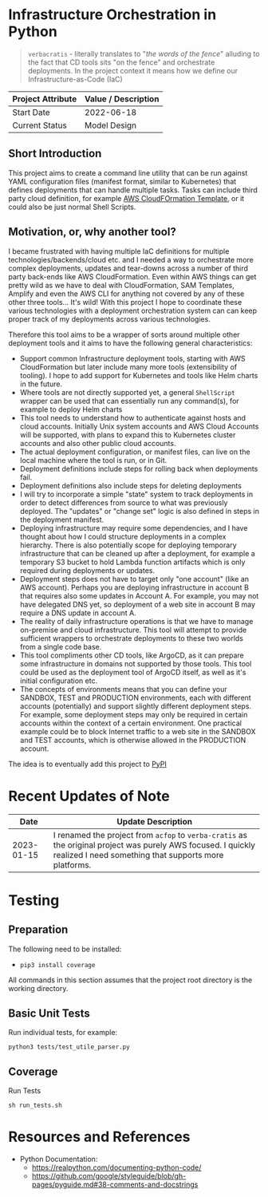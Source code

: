 # Infrastructure Orchestration in Python 

> `verbacratis` - literally translates to "_the words of the fence_" alluding to the fact that CD tools sits "on the fence" and orchestrate deployments. In the project context it means how we define our Infrastructure-as-Code (IaC)

| Project Attribute | Value / Description |
|-------------------|---------------------|
| Start Date        | 2022-06-18          |
| Current Status    | Model Design        |

## Short Introduction

This project aims to create a command line utility that can be run against YAML configuration files (manifest format, similar to Kubernetes) that defines deployments that can handle multiple tasks. Tasks can include third party cloud definition, for example [AWS CloudFOrmation Template](https://aws.amazon.com/cloudformation/resources/templates/), or it could also be just normal Shell Scripts.

## Motivation, or, why another tool?

I became frustrated with having multiple IaC definitions for multiple technologies/backends/cloud etc. and I needed a way to orchestrate more complex deployments, updates and tear-downs across a number of third party back-ends like AWS CloudFormation. Even within AWS things can get pretty wild as we have to deal with CloudFormation, SAM Templates, Amplify and even the AWS CLI for anything not covered by any of these other three tools... It's wild! With this project I hope to coordinate these various technologies with a deployment orchestration system can can keep proper track of my deployments across various technologies.

Therefore this tool aims to be a wrapper of sorts around multiple other deployment tools and it aims to have the following general characteristics:

* Support common Infrastructure deployment tools, starting with AWS CloudFormation but later include many more tools (extensibility of tooling). I hope to add support for Kubernetes and tools like Helm charts in the future.
* Where tools are not directly supported yet, a general `ShellScript` wrapper can be used that can essentially run any command(s), for example to deploy Helm charts
* This tool needs to understand how to authenticate against hosts and cloud accounts. Initially Unix system accounts and AWS Cloud Accounts will be supported, with plans to expand this to Kubernetes cluster accounts and also other public cloud accounts.
* The actual deployment configuration, or manifest files, can live on the local machine where the tool is run, or in Git. 
* Deployment definitions include steps for rolling back when deployments fail.
* Deployment definitions also include steps for deleting deployments
* I will try to incorporate a simple "state" system to track deployments in order to detect differences from source to what was previously deployed. The "updates" or "change set" logic is also defined in steps in the deployment manifest.
* Deploying infrastructure may require some dependencies, and I have thought about how I could structure deployments in a complex hierarchy. There is also potentially scope for deploying temporary infrastructure that can be cleaned up after a deployment, for example a temporary S3 bucket to hold Lambda function artifacts which is only required during deployments or updates.
* Deployment steps does not have to target only "one account" (like an AWS account). Perhaps you are deploying infrastructure in account B that requires also some updates in Account A. For example, you may not have delegated DNS yet, so deployment of a web site in account B may require a DNS update in account A.
* The reality of daily infrastructure operations is that we have to manage on-premise and cloud infrastructure. This tool will attempt to provide sufficient wrappers to orchestrate deployments to these two worlds from a single code base.
* This tool compliments other CD tools, like ArgoCD, as it can prepare some infrastructure in domains not supported by those tools. This tool could be used as the deployment tool of ArgoCD itself, as well as it's initial configuration etc.
* The concepts of environments means that you can define your SANDBOX, TEST and PRODUCTION environments, each with different accounts (potentially) and support slightly different deployment steps. For example, some deployment steps may only be required in certain accounts within the context of a certain environment. One practical example could be to block Internet traffic to a web site in the SANDBOX and TEST accounts, which is otherwise allowed in the PRODUCTION account.

The idea is to eventually add this project to [PyPI](https://pypi.org/)

# Recent Updates of Note

| Date       | Update Description                                                                                                                                                        |
|------------|---------------------------------------------------------------------------------------------------------------------------------------------------------------------------|
| 2023-01-15 | I renamed the project from `acfop` to `verba-cratis` as the original project was purely AWS focused. I quickly realized I need something that supports more platforms.    |

# Testing

## Preparation

The following need to be installed:

* `pip3 install coverage`

All commands in this section assumes that the project root directory is the working directory.

## Basic Unit Tests

Run individual tests, for example:

```shell
python3 tests/test_utile_parser.py
```

## Coverage

Run Tests

```shell
sh run_tests.sh
```

# Resources and References

* Python Documentation:
  * https://realpython.com/documenting-python-code/
  * https://github.com/google/styleguide/blob/gh-pages/pyguide.md#38-comments-and-docstrings
